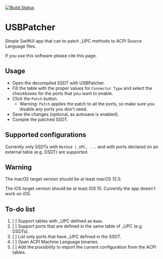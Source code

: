 [![Build Status](https://github.com/foskvs/USBPatcher/workflows/CI/badge.svg?branch=main)](https://github.com/foskvs/USBPatcher/actions)

# USBPatcher

Simple SwiftUI app that can to patch \_UPC methods to ACPI Source Language files.

If you use this software please cite this page.

## Usage

 - Open the decompiled SSDT with USBPatcher.
 - Fill the table with the proper values for `Connector Type` and select the checkboxes for the ports that you want to enable.
 - Click the `Patch` button.
   - Warning: `Patch` applies the patch to all the ports, so make sure you disable any ports you don't need.
 - Save the changes (optional, as autosave is enabled).
 - Compile the patched SSDT.

## Supported configurations

Currently only SSDTs with `Method (_UPC, ...` and with ports declared on an external table (e.g. DSDT) are supported.

## Warning

The macOS target version should be at least macOS 12.0.

The iOS target version should be at least iOS 15.
Currently the app doesn't work on iOS.

## To-do list

 1. [ ] Support tables with \_UPC defined as `Name`.
 1. [ ] Support ports that are defined in the same table of \_UPC (e.g. DSDTs).
 1. [ ] List only ports that have \_UPC defined in the SSDT.
 2. [ ] Open ACPI Machine Language binaries.
 3. [ ] Add the possibility to import the current configuration from the ACPI tables.
